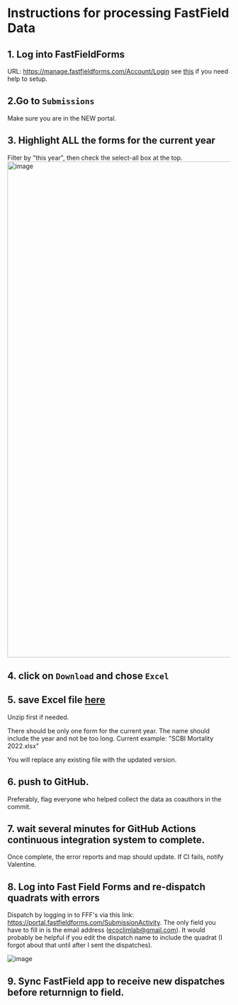 # Instructions for processing FastField Data

## 1. Log into FastFieldForms
URL: https://manage.fastfieldforms.com/Account/Login
see [this](https://github.com/SCBI-ForestGEO/SCBImortality/blob/main/doc/Protocols/iPad%20%26%20FastField%20setup.md) if you need help to setup. 

## 2.Go to `Submissions`
Make sure you are in the NEW portal. 

## 3. Highlight ALL the forms for the current year

Filter by "this year", then check the select-all box at the top.
<img width="1119" alt="image" src="https://user-images.githubusercontent.com/6355854/171674461-17a63512-a8d5-4767-9c26-7b54df6495e2.png">

## 4. click on `Download` and chose `Excel`

## 5. save Excel file [here](https://github.com/SCBI-ForestGEO/SCBImortality/tree/main/raw_data/FFF_excel)
Unzip first if needed.

There should be only one form for the current year. The name should include the year and not be too long. Current example: "SCBI Mortality 2022.xlsx"

You will replace any existing file with the updated version.

## 6. push to GitHub. 
Preferably, flag everyone who helped collect the data as coauthors in the commit.

## 7. wait several minutes for GitHub Actions continuous integration system to complete.
Once complete, the error reports and map should update. If CI fails, notify Valentine. 

## 8. Log into Fast Field Forms and re-dispatch quadrats with errors
Dispatch by logging in to FFF's via this link: https://portal.fastfieldforms.com/SubmissionActivity.
The only field you have to fill in is the email address (ecoclimlab@gmail.com). It would probably be helpful if you edit the dispatch name to include the quadrat (I forgot about that until after I sent the dispatches).

![image](https://user-images.githubusercontent.com/6355854/171676467-cc087191-9d7f-48ff-b5c4-8ef3c94da5aa.png)

## 9. Sync FastField app to receive new dispatches before returnnign to field.
